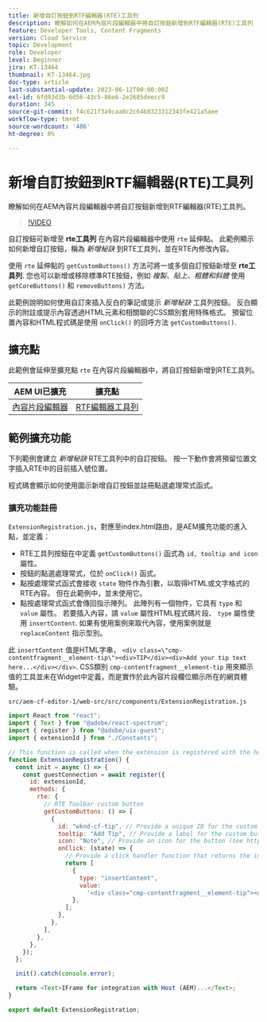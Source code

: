 ```yaml
---
title: 新增自訂按鈕到RTF編輯器(RTE)工具列
description: 瞭解如何在AEM內容片段編輯器中將自訂按鈕新增到RTF編輯器(RTE)工具列
feature: Developer Tools, Content Fragments
version: Cloud Service
topic: Development
role: Developer
level: Beginner
jira: KT-13464
thumbnail: KT-13464.jpg
doc-type: article
last-substantial-update: 2023-06-12T00:00:00Z
exl-id: 6fd93d3b-6d56-43c5-86e6-2e2685deecc9
duration: 345
source-git-commit: f4c621f3a9caa8c2c64b8323312343fe421a5aee
workflow-type: tm+mt
source-wordcount: '406'
ht-degree: 0%

---
```


# 新增自訂按鈕到RTF編輯器(RTE)工具列

瞭解如何在AEM內容片段編輯器中將自訂按鈕新增到RTF編輯器(RTE)工具列。

>[!VIDEO](https://video.tv.adobe.com/v/3420768?quality=12&learn=on)

自訂按鈕可新增至 **rte工具列** 在內容片段編輯器中使用 `rte` 延伸點。 此範例顯示如何新增自訂按鈕，稱為 _新增秘訣_ 到RTE工具列，並在RTE內修改內容。

使用 `rte` 延伸點的 `getCustomButtons()` 方法可將一或多個自訂按鈕新增至 **rte工具列**. 您也可以新增或移除標準RTE按鈕，例如 _複製、貼上、粗體和斜體_ 使用 `getCoreButtons()` 和 `removeButtons)` 方法。

此範例說明如何使用自訂來插入反白的筆記或提示 _新增秘訣_ 工具列按鈕。 反白顯示的附註或提示內容透過HTML元素和相關聯的CSS類別套用特殊格式。 預留位置內容和HTML程式碼是使用 `onClick()` 的回呼方法 `getCustomButtons()`.

## 擴充點

此範例會延伸至擴充點 `rte` 在內容片段編輯器中，將自訂按鈕新增到RTE工具列。

| AEM UI已擴充 | 擴充點 |
| ------------------------ | --------------------- | 
| [內容片段編輯器](https://developer.adobe.com/uix/docs/services/aem-cf-editor/) | [RTF編輯器工具列](https://developer.adobe.com/uix/docs/services/aem-cf-editor/api/rte-toolbar/) |

## 範例擴充功能

下列範例會建立 _新增秘訣_ RTE工具列中的自訂按鈕。 按一下動作會將預留位置文字插入RTE中的目前插入號位置。

程式碼會顯示如何使用圖示新增自訂按鈕並註冊點選處理常式函式。

### 擴充功能註冊

`ExtensionRegistration.js`，對應至index.html路由，是AEM擴充功能的進入點，並定義：

+ RTE工具列按鈕在中定義 `getCustomButtons()` 函式為 `id, tooltip and icon` 屬性。
+ 按鈕的點選處理常式，位於 `onClick()` 函式。
+ 點按處理常式函式會接收 `state` 物件作為引數，以取得HTML或文字格式的RTE內容。 但在此範例中，並未使用它。
+ 點按處理常式函式會傳回指示陣列。 此陣列有一個物件，它具有 `type` 和 `value` 屬性。 若要插入內容，請 `value` 屬性HTML程式碼片段、 `type` 屬性使用 `insertContent`. 如果有使用案例來取代內容，使用案例就是 `replaceContent` 指示型別。

此 `insertContent` 值是HTML字串， `<div class=\"cmp-contentfragment__element-tip\"><div>TIP</div><div>Add your tip text here...</div></div>`. CSS類別 `cmp-contentfragment__element-tip` 用來顯示值的工具並未在Widget中定義，而是實作於此內容片段欄位顯示所在的網頁體驗。


`src/aem-cf-editor-1/web-src/src/components/ExtensionRegistration.js`

```javascript
import React from "react";
import { Text } from "@adobe/react-spectrum";
import { register } from "@adobe/uix-guest";
import { extensionId } from "./Constants";

// This function is called when the extension is registered with the host and runs in an iframe in the Content Fragment Editor browser window.
function ExtensionRegistration() {
  const init = async () => {
    const guestConnection = await register({
      id: extensionId,
      methods: {
        rte: {
          // RTE Toolbar custom button
          getCustomButtons: () => [
            {
              id: "wknd-cf-tip", // Provide a unique ID for the custom button
              tooltip: "Add Tip", // Provide a label for the custom button
              icon: "Note", // Provide an icon for the button (see https://spectrum.adobe.com/page/icons/ for a list of available icons)
              onClick: (state) => {
                // Provide a click handler function that returns the instructions array with type and value. This example inserts the HTML snippet for TIP content.
                return [
                  {
                    type: "insertContent",
                    value:
                      '<div class="cmp-contentfragment__element-tip"><div>TIP</div><div>Add your tip text here...</div></div>',
                  },
                ];
              },
            },
          ],
        },
      },
    });
  };

  init().catch(console.error);

  return <Text>IFrame for integration with Host (AEM)...</Text>;
}

export default ExtensionRegistration;
```
